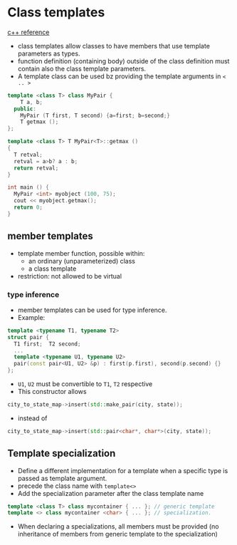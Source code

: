 # Class templates
[c++ reference](https://en.cppreference.com/w/cpp/language/class_template)

- class templates allow classes to have members that use template parameters as types.
- function definition (containing body) outside of the class definition must contain also the class template parameters.
- A template class can be used bz providing the template arguments in `< .. >`

```C++
template <class T> class MyPair {
    T a, b;
  public:
    MyPair (T first, T second) {a=first; b=second;}
    T getmax ();
};

template <class T> T MyPair<T>::getmax ()
{
  T retval;
  retval = a>b? a : b;
  return retval;
}

int main () {
  MyPair <int> myobject (100, 75);
  cout << myobject.getmax();
  return 0;
}
```

## member templates
- template member function, possible within:
    - an ordinary (unparameterized) class
    - a class template
- restriction: not allowed to be virtual

### type inference
- member templates can be used for type inference.
- Example:
```C++
template <typename T1, typename T2>
struct pair {
  T1 first;  T2 second;
  ...
  template <typename U1, typename U2>
  pair(const pair<U1, U2> &p) : first(p.first), second(p.second) {}
};
```

- `U1`, `U2` must be convertible to `T1`, `T2` respective
- This constructor allows
```C++
city_to_state_map->insert(std::make_pair(city, state));
```

- instead of
```C++
city_to_state_map->insert(std::pair<char*, char*>(city, state));
```

## Template specialization
- Define a different implementation for a template when a specific type is passed as template argument.
- precede the class name with `template<>`
- Add the specialization parameter after the class template name

```C++
template <class T> class mycontainer { ... }; // generic template
template <> class mycontainer <char> { ... }; // specialization.
```
- When declaring a specializations, all members must be provided (no inheritance of members from generic template to the specialization)
